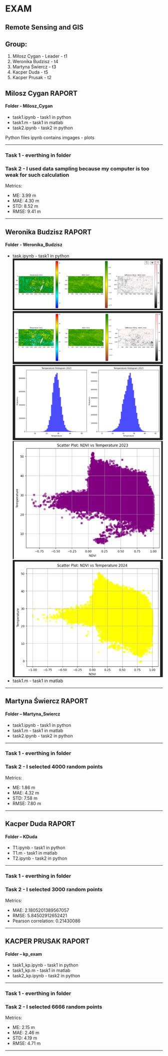 # EXAM
## Remote Sensing and GIS
## Group:
1. Miłosz Cygan - Leader - t1 
2. Weronika Budzisz - t4
3. Martyna Świercz - t3
4. Kacper Duda - t5
5. Kacper Prusak - t2



## Milosz Cygan RAPORT

#### Folder - Milosz_Cygan

* task1.ipynb - task1 in python
* task1.m - task1 in matlab
* task2.ipynb - task2 in python 

Python files ipynb contains imgages - plots

***

### Task 1 - everthing in folder 
### Task 2 - I used data sampling because my computer is too weak for such calculation

Metrics:
* ME: 3.99 m
* MAE: 4.30 m
* STD: 8.52 m
* RMSE: 9.41 m
***

## Weronika Budzisz RAPORT

#### Folder - Weronika_Budzisz

* task.ipynb - task1 in python
  ![alt text](image.png)
  ![alt text](image-1.png)
  ![alt text](image-2.png)
  ![alt text](image-3.png)
  ![alt text](image-4.png)
* task1.m - task1 in matlab



***

## Martyna Świercz RAPORT

#### Folder – Martyna_Swiercz

* task1.ipynb - task1 in python
* task1.m - task1 in matlab
* task2.ipynb - task2 in python 

***

### Task 1 - everthing in folder 
### Task 2 - I selected 4000 random points

Metrics:
* ME: 1.86 m
* MAE: 4.32 m
* STD: 7.58 m
* RMSE: 7.80 m

***

## Kacper Duda RAPORT

#### Folder – KDuda

* T1.ipynb - task1 in python
* T1.m - task1 in matlab
* T2.ipynb - task2 in python 

***

### Task 1 - everthing in folder 
### Task 2 - I selected 3000 random points

Metrics:
* MAE: 2.1805201389567057
* RMSE: 5.84502912652421
* Pearson correlation: 0.21430086

***

## KACPER PRUSAK RAPORT

#### Folder – kp_exam

* task1_kp.ipynb - task1 in python
* task1_kp.m - task1 in matlab
* task2_kp.ipynb - task2 in python 

***

### Task 1 - everthing in folder 
### Task 2 - I selected 6666 random points

Metrics:
* ME: 2.15 m
* MAE: 2.46 m
* STD: 4.19 m
* RMSE: 4.71 m

***

